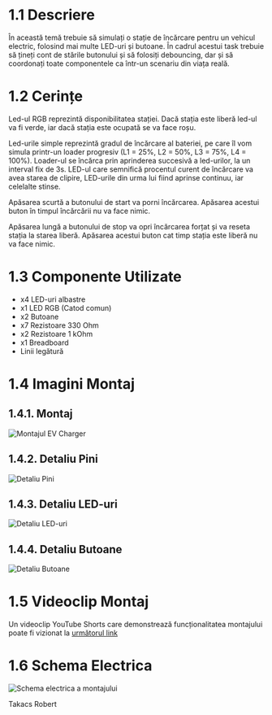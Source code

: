 # 1.1 Descriere

În această temă trebuie să simulați o stație de încărcare pentru un vehicul electric, folosind mai multe LED-uri și butoane. În cadrul acestui task trebuie să țineți cont de stările butonului și să folosiți debouncing, dar și să coordonați toate componentele ca într-un scenariu din viața reală.

# 1.2 Cerințe

Led-ul RGB reprezintă disponibilitatea stației. Dacă stația este liberă led-ul va fi verde, iar dacă stația este ocupată se va face roșu.

Led-urile simple reprezintă gradul de încărcare al bateriei, pe care îl vom simula printr-un loader progresiv (L1 = 25%, L2 = 50%, L3 = 75%, L4 = 100%). Loader-ul se încărca prin aprinderea succesivă a led-urilor, la un interval fix de 3s. LED-ul care semnifică procentul curent de încărcare va avea starea de clipire, LED-urile din urma lui fiind aprinse continuu, iar celelalte stinse.

Apăsarea scurtă a butonului de start va porni încărcarea. Apăsarea acestui buton în timpul încărcării nu va face nimic.

Apăsarea lungă a butonului de stop va opri încărcarea forțat și va reseta stația la starea liberă. Apăsarea acestui buton cat timp stația este liberă nu va face nimic.

# 1.3 Componente Utilizate

- x4 LED-uri albastre
- x1 LED RGB (Catod comun)
- x2 Butoane
- x7 Rezistoare 330 Ohm
- x2 Rezistoare 1 kOhm
- x1 Breadboard
- Linii legătură

# 1.4 Imagini Montaj

## 1.4.1. Montaj

![Montajul EV Charger](https://images.rotak.ro/github/robotica_1/Montaj.jpeg)

## 1.4.2. Detaliu Pini

![Detaliu Pini](https://images.rotak.ro/github/robotica_1/Detaliu_Pini.jpeg)

## 1.4.3. Detaliu LED-uri

![Detaliu LED-uri](https://images.rotak.ro/github/robotica_1/Detaliu_LED-uri.jpeg)

## 1.4.4. Detaliu Butoane

![Detaliu Butoane](https://images.rotak.ro/github/robotica_1/Detaliu_Butoane.jpeg)

# 1.5 Videoclip Montaj

Un videoclip YouTube Shorts care demonstrează funcționalitatea montajului poate fi vizionat la [următorul link](https://www.youtube.com/shorts/RiaUQndiVEw)

# 1.6 Schema Electrica

![Schema electrica a montajului](https://images.rotak.ro/github/robotica_1/Model.png)

Takacs Robert
